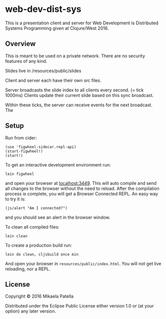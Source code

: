 # web-dev-dist-sys

This is a presentation client and server for Web Development is Distributed Systems Programming given at Clojure/West 2016.

## Overview

This is meant to be used on a private network. There are no security features of any kind.

Slides live in /resources/public/slides

Client and server each have their own src files.

Server broadcasts the slide index to all clients every second. (= tick 1000ms)
Clients update their current slide based on this sync broadcast.

Within these ticks, the server can receive events for the next broadcast.
The 

## Setup

Run from cider:

```
(use 'figwheel-sidecar.repl-api)
(start-figwheel!)
(start!)
```

To get an interactive development environment run:

    lein figwheel

and open your browser at [localhost:3449](http://localhost:3449/).
This will auto compile and send all changes to the browser without the
need to reload. After the compilation process is complete, you will
get a Browser Connected REPL. An easy way to try it is:

    (js/alert "Am I connected?")

and you should see an alert in the browser window.

To clean all compiled files:

    lein clean

To create a production build run:

    lein do clean, cljsbuild once min

And open your browser in `resources/public/index.html`. You will not
get live reloading, nor a REPL. 

## License

Copyright © 2016 Mikaela Patella

Distributed under the Eclipse Public License either version 1.0 or (at your option) any later version.
